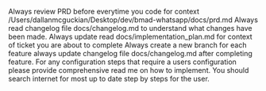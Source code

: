 Always review PRD before everytime you code for context /Users/dallanmcguckian/Desktop/dev/bmad-whatsapp/docs/prd.md
Always read changelog file docs/changelog.md to understand what changes have been made.
Always update read docs/implementation_plan.md for context of ticket you are about to complete
Always create a new branch for each feature 
always update changelog file docs/changelog.md after completing feature.
For any configuration steps that require a users configuration please provide comprehensive read me on how to implement. You should search internet for most up to date step by steps for the user.